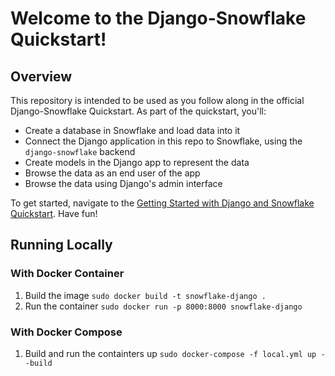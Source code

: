 # Welcome to the Django-Snowflake Quickstart!

## Overview

This repository is intended to be used as you follow along in the official Django-Snowflake Quickstart. As part of the quickstart, you'll:

- Create a database in Snowflake and load data into it
- Connect the Django application in this repo to Snowflake, using the `django-snowflake` backend
- Create models in the Django app to represent the data
- Browse the data as an end user of the app
- Browse the data using Django's admin interface

To get started, navigate to the [Getting Started with Django and Snowflake Quickstart](https://quickstarts.snowflake.com/guide/getting-started-django-snowflake/). Have fun!


## Running Locally
### With Docker Container
1. Build the image
    `sudo docker build -t snowflake-django .`
2. Run the container
    `sudo docker run -p 8000:8000 snowflake-django`

### With Docker Compose
1. Build and run the containters up
    `sudo docker-compose -f local.yml up --build`
